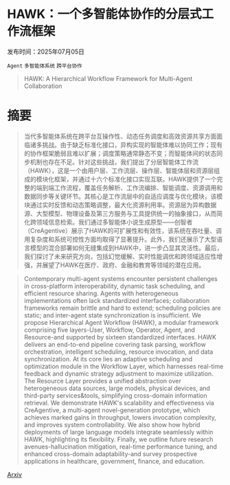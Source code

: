 # HAWK：一个多智能体协作的分层式工作流框架

发布时间：2025年07月05日

`Agent` `多智能体系统` `跨平台协作`

> HAWK: A Hierarchical Workflow Framework for Multi-Agent Collaboration

# 摘要

> 当代多智能体系统在跨平台互操作性、动态任务调度和高效资源共享方面面临诸多挑战。由于缺乏标准化接口，异构实现的智能体难以协同工作；现有的协作框架脆弱且难以扩展；调度策略通常静态不变；而智能体间的状态同步机制也存在不足。针对这些挑战，我们提出了分层智能体工作流（HAWK），这是一个由用户层、工作流层、操作层、智能体层和资源层组成的模块化框架，并通过十六个标准化接口实现互联。HAWK提供了一个完整的端到端工作流程，覆盖任务解析、工作流编排、智能调度、资源调用和数据同步等关键环节。其核心是工作流层中的自适应调度与优化模块，该模块通过实时反馈和动态策略调整，最大化资源利用率。资源层为异构数据源、大型模型、物理设备及第三方服务与工具提供统一的抽象接口，从而简化跨领域信息检索。我们通过多智能体小说生成原型——创智者（CreAgentive）展示了HAWK的可扩展性和有效性，该系统在吞吐量、调用复杂度和系统可控性方面均取得了显著提升。此外，我们还展示了大型语言模型的混合部署如何无缝集成到HAWK中，进一步凸显其灵活性。最后，我们探讨了未来研究方向，包括幻觉缓解、实时性能调优和跨领域适应性增强，并展望了HAWK在医疗、政府、金融和教育等领域的潜在应用。

> Contemporary multi-agent systems encounter persistent challenges in cross-platform interoperability, dynamic task scheduling, and efficient resource sharing. Agents with heterogeneous implementations often lack standardized interfaces; collaboration frameworks remain brittle and hard to extend; scheduling policies are static; and inter-agent state synchronization is insufficient. We propose Hierarchical Agent Workflow (HAWK), a modular framework comprising five layers-User, Workflow, Operator, Agent, and Resource-and supported by sixteen standardized interfaces. HAWK delivers an end-to-end pipeline covering task parsing, workflow orchestration, intelligent scheduling, resource invocation, and data synchronization. At its core lies an adaptive scheduling and optimization module in the Workflow Layer, which harnesses real-time feedback and dynamic strategy adjustment to maximize utilization. The Resource Layer provides a unified abstraction over heterogeneous data sources, large models, physical devices, and third-party services&tools, simplifying cross-domain information retrieval. We demonstrate HAWK's scalability and effectiveness via CreAgentive, a multi-agent novel-generation prototype, which achieves marked gains in throughput, lowers invocation complexity, and improves system controllability. We also show how hybrid deployments of large language models integrate seamlessly within HAWK, highlighting its flexibility. Finally, we outline future research avenues-hallucination mitigation, real-time performance tuning, and enhanced cross-domain adaptability-and survey prospective applications in healthcare, government, finance, and education.

[Arxiv](https://arxiv.org/abs/2507.04067)